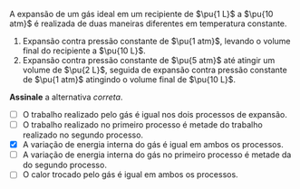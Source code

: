 A expansão de um gás ideal em um recipiente de $\pu{1 L}$ a $\pu{10 atm}$ é realizada de duas maneiras diferentes em temperatura constante.

1. Expansão contra pressão constante de $\pu{1 atm}$, levando o volume final do recipiente a $\pu{10 L}$.
2. Expansão contra pressão constante de $\pu{5 atm}$ até atingir um volume de $\pu{2 L}$, seguida de expansão contra pressão constante de $\pu{1 atm}$ atingindo o volume final de $\pu{10 L}$.

**Assinale** a alternativa *correta*.

- [ ] O trabalho realizado pelo gás é igual nos dois processos de expansão. 
- [ ] O trabalho realizado no primeiro processo é metade do trabalho realizado no segundo processo. 
- [x] A variação de energia interna do gás é igual em ambos os processos.
- [ ] A variação de energia interna do gás no primeiro processo é metade da do segundo processo.   
- [ ] O calor trocado pelo gás é igual em ambos os processos.   
